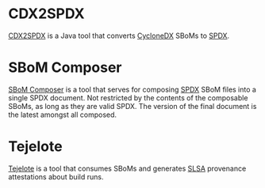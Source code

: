 # CDX2SPDX

[CDX2SPDX](https://github.com/spdx/cdx2spdx) is a Java tool that converts [CycloneDX](../specs/cyclonedx.md) SBoMs to [SPDX](../specs/spdx.md).

# SBoM Composer

[SBoM Composer](https://github.com/vmware-samples/sbom-composer) is a tool that serves for composing [SPDX](../specs/spdx.md) SBoM files into a single SPDX document. Not restricted by the contents of the composable SBoMs, as long as they are valid SPDX. The version of the final document is the latest amongst all composed.

# Tejelote

[Tejelote](https://github.com/puerco/tejolote) is a tool that consumes SBoMs and generates [SLSA](https://slsa.dev/) provenance attestations about build runs.
